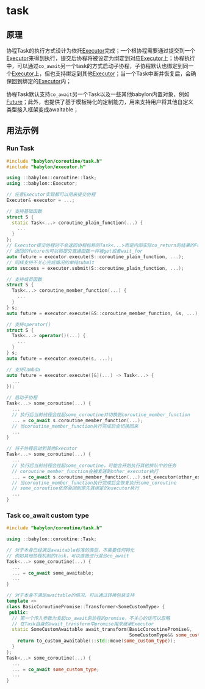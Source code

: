 # task

## 原理

协程Task的执行方式设计为依托[Executor](../executor.md)完成；一个根协程需要通过提交到一个[Executor](../executor.md)来得到执行，提交后协程将被设定为绑定到对应[Executor](../executor.md)上；协程执行中，可以通过`co_await`另一个task的方式启动子协程，子协程默认也绑定到同一个[Executor](../executor.md)上，但也支持绑定到其他[Executor](../executor.md)；当一个Task中断并恢复后，会确保回到绑定的[Executor](../executor.md)内；

协程Task默认支持`co_await`另一个Task以及一些其他babylon内置对象，例如[Future](../future.md)；此外，也提供了基于模板特化的定制能力，用来支持用户将其他自定义类型接入框架变成awaitable；

## 用法示例

### Run Task

```c++
#include "babylon/coroutine/task.h"
#include "babylon/executor.h"

using ::babylon::coroutine::Task;
using ::babylon::Executor;

// 任意Executor实现都可以用来提交协程
Executor& executor = ...;

// 支持基础函数
struct S {
  static Task<...> coroutine_plain_function(...) {
    ...
  }
};
// Executor提交协程时不会返回协程标称的Task<...>而是内部实际co_return的结果的Future包装Future<...>
// 返回的future也可以和提交普通函数一样被get或者wait_for
auto future = executor.execute(S::coroutine_plain_function, ...);
// 同样支持不关心完成情况的单纯submit
auto success = executor.submit(S::coroutine_plain_function, ...);

// 支持成员函数
struct S {
  Task<...> coroutine_member_function(...) {
    ...
  }
} s;
auto future = executor.execute(&S::coroutine_member_function, &s, ...);

// 支持operator()
struct S {
  Task<...> operator()(...) {
    ...
  }
} s;
auto future = executor.execute(s, ...);

// 支持lambda
auto future = executor.execute([&](...) -> Task<...> {
  ...
});

// 启动子协程
Task<...> some_coroutine(...) {
  ...
  // 执行后当前线程会挂起some_coroutine并切换到coroutine_member_function
  ... = co_await s.coroutine_member_function(...);
  // 当coroutine_member_function执行完成后会切换回来
  ...
}

// 将子协程启动到其他Executor
Task<...> some_coroutine(...) {
  ...
  // 执行后当前线程会挂起some_coroutine，可能会开始执行其他排队中的任务
  // coroutine_member_function会被发送到other_executor执行
  ... = co_await s.coroutine_member_function(...).set_executor(other_executor);
  // 当coroutine_member_function执行完成后会恢复执行some_coroutine
  // some_coroutine依然会回到原先其绑定的executor执行
  ...
}
```

### Task co_await custom type

```c++
#include "babylon/coroutine/task.h"

using ::babylon::coroutine::Task;

// 对于本身已经满足awaitable标准的类型，不需要任何特化
// 例如其他协程机制的task，可以直接进行混合co_await
Task<...> some_coroutine(...) {
  ...
  ... = co_await some_awaitable;
  ...
}

// 对于本身不满足awaitable的情况，可以通过转换包装支持
template <>
class BasicCoroutinePromise::Transformer<SomeCustomType> {
 public:
  // 第一个传入参数为发起co_await的协程的promise，不关心的话可以忽略
  // 在Task自身的await_transform中promise用来继承Executor
  static SomeCustomAwaitable await_transform(BasicCoroutinePromise&,
                                             SomeCustomType&& some_custom_type) {
    return to_custom_awaitable(::std::move(some_custom_type));
  }
};
Task<...> some_coroutine(...) {
  ...
  ... = co_await some_custom_type;
  ...
}
```
